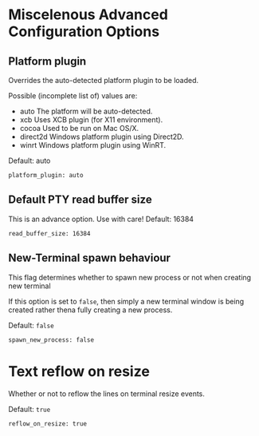 # Miscelenous Advanced Configuration Options

## Platform plugin

Overrides the auto-detected platform plugin to be loaded.

Possible (incomplete list of) values are:

- auto        The platform will be auto-detected.
- xcb         Uses XCB plugin (for X11 environment).
- cocoa       Used to be run on Mac OS/X.
- direct2d    Windows platform plugin using Direct2D.
- winrt       Windows platform plugin using WinRT.

Default: auto

    platform_plugin: auto


## Default PTY read buffer size

This is an advance option. Use with care!
Default: 16384

    read_buffer_size: 16384


## New-Terminal spawn behaviour

This flag determines whether to spawn new process or not when creating new terminal

If this option is set to `false`, then simply a new terminal window is being
created rather thena fully creating a new process.

Default: `false`

    spawn_new_process: false

# Text reflow on resize

Whether or not to reflow the lines on terminal resize events.

Default: `true`

    reflow_on_resize: true

